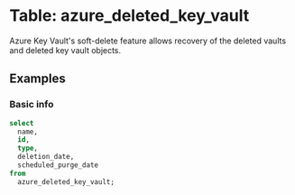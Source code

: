 # Table: azure_deleted_key_vault

Azure Key Vault's soft-delete feature allows recovery of the deleted vaults and deleted key vault objects.

## Examples

### Basic info

```sql
select
  name,
  id,
  type,
  deletion_date,
  scheduled_purge_date
from
  azure_deleted_key_vault;
```
